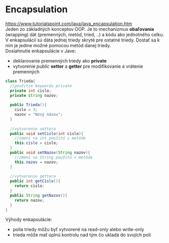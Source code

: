 # Encapsulation 
https://www.tutorialspoint.com/java/java_encapsulation.htm <br>
Jeden zo základných konceptov OOP. Je to mechanizmus **obaľovania** (wrapping) dát (premenných, metód, tried, ..) 
a kódu ako jednotného celku. V enkapsulácií sú dáta jednej triedy skryté pre ostatné triedy. Dostať sa k nim 
je jedine možné pomocou metód danej triedy. <br>
Dosiahnutie enkapsulácie v Jave:
- deklarovanie premenných triedy ako **private**
- vytvorenie *public* **setter** a **getter** pre modifikovanie a vrátenie premenných
```java
class Trieda{
  //použitie keywordu private
  private int cislo;
  private String nazov;
  
  public Trieda(){
    cislo = 3;
    nazov = "Nový názov";
  }
  
  //vytvorenie settera
  public void setCislo(int cislo){
    //zmení na int použitú v metóde
    this.cislo = cislo;
  }
  public void setNazov(String nazov){
    //zmení na String použitú v metóde
    this.nazov = nazov;
  }
  
  //vytvorenie gettera
  public int getCislo(){
    return cislo;
  }
  public String getNazov(){
    return nazov;
  }
}
```
Výhody enkapsulácie:
- polia triedy môžu byť vytvorené na read-only alebo write-only
- trieda môže mať úplnú kontrolu nad tým čo ukladá do svojích polí
